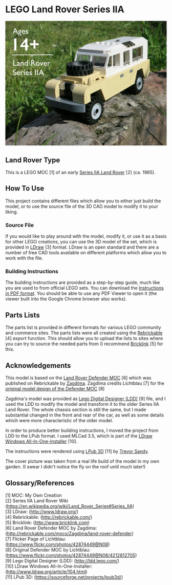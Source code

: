 # LEGO Land Rover Series IIA

![LEGO Land Rover](Land-Rover-Series-IIA-cover.jpg)

## Land Rover Type
This is a LEGO MOC [1] of an early [Series IIA Land Rover](https://en.wikipedia.org/wiki/Land_Rover_Series#Series_IIA) \[2\] (ca. 1965).

## How To Use
This project contains different files which allow you to either just build the model, or to use the source file of the 3D CAD model to modify it to your liking.

### Source File

If you would like to play around with the model, modify it, or use it as a basis for other LEGO creations, you can use the 3D model of the set, which is provided in [LDraw](http://www.ldraw.org/) [3] format. LDraw is an open standard and there are a number of free CAD tools available on different platforms which allow you to work with the file.

### Building Instructions

The building instructions are provided as a step-by-step guide, much like you are used to from official LEGO sets. 
You can download the [Instructions in PDF format](Land-Rover-Series-IIA.pdf). You should be able to use any PDF Viewer to open it (the viewer built into the Google Chrome browser also works).

## Parts Lists

The parts list is provided in different formats for various LEGO community and commerce sites. The parts lists were all created using the [Rebrickable](http://rebrickable.com/) [4] export function. This should allow you to upload the lists to sites where you can try to source the needed parts from (I recommend [Bricklink](http://www.bricklink.com/) [5] for this.

## Acknowledgements

This model is based on the [Land Rover Defender MOC](http://rebrickable.com/mocs/Zagdima/land-rover-defender) [6] which was published on Rebrickable by [Zagdima](http://rebrickable.com/designer/Zagdima).
Zagdima credits Lichtblau [7] for the [original model design of the Defender MOC](https://www.flickr.com/photos/42874449@N08/4212812705) [8]

Zagdima's model was provided as [Lego Digital Designer (LDD)](http://ldd.lego.com/) [9] file, and I used the LDD to modify the model and transform it to the older Series IIA Land Rover. The whole chassis section is still the same, but I made substantial changed in the front and rear of the car, as well as some details which were more characteristic of the older model. 

In order to produce better building instructions, I moved the project from LDD to the LPub format. I used MLCad 3.5, which is part of the [LDraw Windows All-In-One-Installer](http://www.ldraw.org/article/104.html) [10]. 

The instructions were rendered using [LPub 3D](https://sourceforge.net/projects/lpub3d/) [11] by [Trevor Sandy](https://sourceforge.net/u/trevorsandy/profile/).

The cover picture was taken from a real life build of the model in my own garden. (I swear I didn't notice the fly on the roof until much later!)

## Glossary/References

[1] MOC: My Own Creation  
[2] Series IIA Land Rover Wiki (https://en.wikipedia.org/wiki/Land_Rover_Series#Series_IIA)  
[3] LDraw: (http://www.ldraw.org/)  
[4] Rebrickable: (http://rebrickable.com/)  
[5] Bricklink: (http://www.bricklink.com)  
[6] Land Rover Defender MOC by Zagdima: (http://rebrickable.com/mocs/Zagdima/land-rover-defender)  
[7] Flicker Page of Lichtblau: (https://www.flickr.com/photos/42874449@N08)  
[8] Original Defender MOC by Lichtblau: (https://www.flickr.com/photos/42874449@N08/4212812705)  
[9] Lego Digital Designer (LDD): (http://ldd.lego.com/)  
[10] LDraw Windows All-In-One-Installer: (http://www.ldraw.org/article/104.html)  
[11] LPub 3D: (https://sourceforge.net/projects/lpub3d/)  


